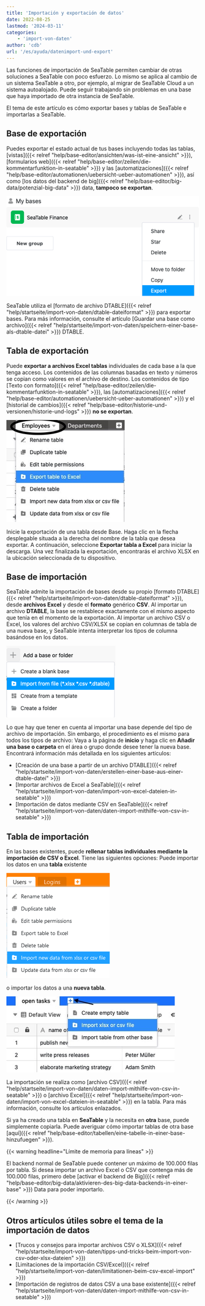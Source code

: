 ```yaml
---
title: 'Importación y exportación de datos'
date: 2022-08-25
lastmod: '2024-03-11'
categories:
    - 'import-von-daten'
author: 'cdb'
url: '/es/ayuda/datenimport-und-export'
---
```


Las funciones de importación de SeaTable permiten cambiar de otras soluciones a SeaTable con poco esfuerzo. Lo mismo se aplica al cambio de un sistema SeaTable a otro, por ejemplo, al migrar de SeaTable Cloud a un sistema autoalojado. Puede seguir trabajando sin problemas en una base que haya importado de otra instancia de SeaTable.

El tema de este artículo es cómo exportar bases y tablas de SeaTable e importarlas a SeaTable.

## Base de exportación

Puedes exportar el estado actual de tus bases incluyendo todas las tablas, [vistas]({{< relref "help/base-editor/ansichten/was-ist-eine-ansicht" >}}), [formularios web]({{< relref "help/base-editor/zeilen/die-kommentarfunktion-in-seatable" >}}) y las [automatizaciones]({{< relref "help/base-editor/automationen/uebersicht-ueber-automationen" >}}), así como [los datos del backend de big]({{< relref "help/base-editor/big-data/potenzial-big-data" >}}) data, **tampoco se exportan**.

![Bases de exportación](images/export-bases.png)

SeaTable utiliza el [formato de archivo DTABLE]({{< relref "help/startseite/import-von-daten/dtable-dateiformat" >}}) para exportar bases. Para más información, consulte el artículo [Guardar una base como archivo]({{< relref "help/startseite/import-von-daten/speichern-einer-base-als-dtable-datei" >}}) DTABLE.

## Tabla de exportación

Puede **exportar a archivos Excel tablas** individuales de cada base a la que tenga acceso. Los contenidos de las columnas basadas en texto y números se copian como valores en el archivo de destino. Los contenidos de tipo [Texto con formato]({{< relref "help/base-editor/zeilen/die-kommentarfunktion-in-seatable" >}}), las [automatizaciones]({{< relref "help/base-editor/automationen/uebersicht-ueber-automationen" >}}) y el [historial de cambios]({{< relref "help/base-editor/historie-und-versionen/historie-und-logs" >}}) **no se exportan**.

![Exportación de tablas](images/export-tables.jpg)

Inicie la exportación de una tabla desde Base. Haga clic en la flecha desplegable situada a la derecha del nombre de la tabla que desea exportar. A continuación, seleccione **Exportar tabla a Excel** para iniciar la descarga. Una vez finalizada la exportación, encontrarás el archivo XLSX en la ubicación seleccionada de tu dispositivo.

## Base de importación

SeaTable admite la importación de bases desde su propio [formato DTABLE]({{< relref "help/startseite/import-von-daten/dtable-dateiformat" >}}), desde **archivos Excel** y desde el **formato** genérico **CSV**. Al importar un archivo **DTABLE**, la base se restablece exactamente con el mismo aspecto que tenía en el momento de la exportación. Al importar un archivo CSV o Excel, los valores del archivo CSV/XLSX se copian en columnas de tabla de una nueva base, y SeaTable intenta interpretar los tipos de columna basándose en los datos.

![Importar datos a una base](images/import-data-into-your-base.png)

Lo que hay que tener en cuenta al importar una base depende del tipo de archivo de importación. Sin embargo, el procedimiento es el mismo para todos los tipos de archivo: Vaya a la página de **inicio** y haga clic en **Añadir una base o carpeta** en el área o grupo donde desee tener la nueva base. Encontrará información más detallada en los siguientes artículos:

- [Creación de una base a partir de un archivo DTABLE]({{< relref "help/startseite/import-von-daten/erstellen-einer-base-aus-einer-dtable-datei" >}})
- [Importar archivos de Excel a SeaTable]({{< relref "help/startseite/import-von-daten/import-von-excel-dateien-in-seatable" >}})
- [Importación de datos mediante CSV en SeaTable]({{< relref "help/startseite/import-von-daten/daten-import-mithilfe-von-csv-in-seatable" >}})

## Tabla de importación

En las bases existentes, puede **rellenar tablas individuales mediante la importación de CSV o Excel**. Tiene las siguientes opciones: Puede importar los datos en una **tabla** existente

![Importar datos en una tabla existente](images/Daten-in-eine-bestehende-Tabelle-importieren.png)

o importar los datos a una **nueva tabla**.

![Rellenar tablas existentes mediante la importación de datos](images/import-data-in-table.jpg)

La importación se realiza como [archivo CSV]({{< relref "help/startseite/import-von-daten/daten-import-mithilfe-von-csv-in-seatable" >}}) o [archivo Excel]({{< relref "help/startseite/import-von-daten/import-von-excel-dateien-in-seatable" >}}) en la tabla. Para más información, consulte los artículos enlazados.

Si ya ha creado una tabla en **SeaTable** y la necesita en **otra** base, puede simplemente copiarla. Puede averiguar cómo importar tablas de otra base [aquí]({{< relref "help/base-editor/tabellen/eine-tabelle-in-einer-base-hinzufuegen" >}}).

{{< warning  headline="Límite de memoria para líneas" >}}

El backend normal de SeaTable puede contener un máximo de 100.000 filas por tabla. Si desea importar un archivo Excel o CSV que contenga más de 100.000 filas, primero debe [activar el backend de Big]({{< relref "help/base-editor/big-data/aktivieren-des-big-data-backends-in-einer-base" >}}) Data para poder importarlo.

{{< /warning >}}

## Otros artículos útiles sobre el tema de la importación de datos

- [Trucos y consejos para importar archivos CSV o XLSX]({{< relref "help/startseite/import-von-daten/tipps-und-tricks-beim-import-von-csv-oder-xlsx-dateien" >}})
- [Limitaciones de la importación CSV/Excel]({{< relref "help/startseite/import-von-daten/limitationen-beim-csv-excel-import" >}})
- [Importación de registros de datos CSV a una base existente]({{< relref "help/startseite/import-von-daten/daten-import-mithilfe-von-csv-in-seatable" >}})
